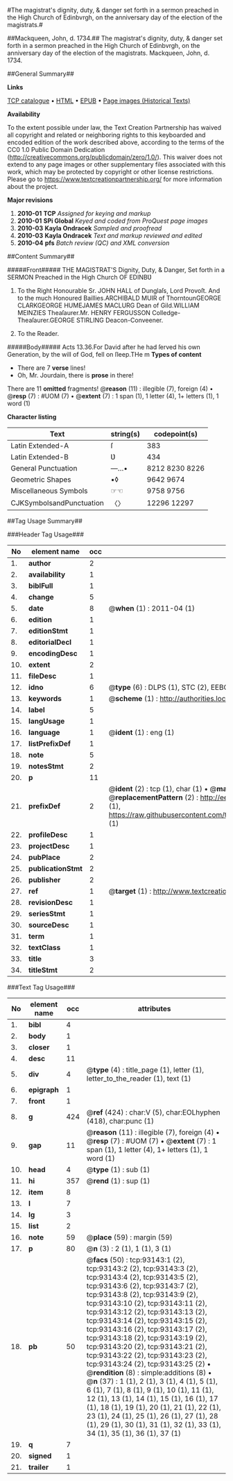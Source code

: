 #The magistrat's dignity, duty, & danger set forth in a sermon preached in the High Church of Edinbvrgh, on the anniversary day of the election of the magistrats.#

##Mackqueen, John, d. 1734.##
The magistrat's dignity, duty, & danger set forth in a sermon preached in the High Church of Edinbvrgh, on the anniversary day of the election of the magistrats.
Mackqueen, John, d. 1734.

##General Summary##

**Links**

[TCP catalogue](http://www.ota.ox.ac.uk/tcp/)  • 
[HTML](http://tei.it.ox.ac.uk/tcp/Texts-HTML/free/A51/A51032.html)  • 
[EPUB](http://tei.it.ox.ac.uk/tcp/Texts-EPUB/free/A51/A51032.epub) • 
[Page images (Historical Texts)](https://historicaltexts.jisc.ac.uk/eebo-12741390e)

**Availability**

To the extent possible under law, the Text Creation Partnership has waived all copyright and related or neighboring rights to this keyboarded and encoded edition of the work described above, according to the terms of the CC0 1.0 Public Domain Dedication (http://creativecommons.org/publicdomain/zero/1.0/). This waiver does not extend to any page images or other supplementary files associated with this work, which may be protected by copyright or other license restrictions. Please go to https://www.textcreationpartnership.org/ for more information about the project.

**Major revisions**

1. __2010-01__ __TCP__ *Assigned for keying and markup*
1. __2010-01__ __SPi Global__ *Keyed and coded from ProQuest page images*
1. __2010-03__ __Kayla Ondracek__ *Sampled and proofread*
1. __2010-03__ __Kayla Ondracek__ *Text and markup reviewed and edited*
1. __2010-04__ __pfs__ *Batch review (QC) and XML conversion*

##Content Summary##

#####Front#####
THE MAGISTRAT'S Dignity, Duty, & Danger, Set forth in a SERMON Preached in the High Church OF EDINBƲ
1. To the Right Honourable Sr. JOHN HALL of Dunglaſs, Lord Provoſt. And to the much Honoured
Baillies.ARCHIBALD MUIR of ThorntounGEORGE CLARKGEORGE HUMEJAMES MACLURG Dean of Gild.WILLIAM MEINZIES Theaſaurer.Mr. HENRY FERGUSSON Colledge-Theaſaurer.GEORGE STIRLING Deacon-Conveener.

1. To the Reader.

#####Body#####
Acts 13.36.For David after he had ſerved his own Generation, by the will of God, fell on ſleep.THe m
**Types of content**

  * There are 7 **verse** lines!
  * Oh, Mr. Jourdain, there is **prose** in there!

There are 11 **omitted** fragments! 
 @__reason__ (11) : illegible (7), foreign (4)  •  @__resp__ (7) : #UOM (7)  •  @__extent__ (7) : 1 span (1), 1 letter (4), 1+ letters (1), 1 word (1)

**Character listing**


|Text|string(s)|codepoint(s)|
|---|---|---|
|Latin Extended-A|ſ|383|
|Latin Extended-B|Ʋ|434|
|General Punctuation|—…•|8212 8230 8226|
|Geometric Shapes|▪◊|9642 9674|
|Miscellaneous Symbols|☞☜|9758 9756|
|CJKSymbolsandPunctuation|〈〉|12296 12297|

##Tag Usage Summary##

###Header Tag Usage###

|No|element name|occ|attributes|
|---|---|---|---|
|1.|__author__|2||
|2.|__availability__|1||
|3.|__biblFull__|1||
|4.|__change__|5||
|5.|__date__|8| @__when__ (1) : 2011-04 (1)|
|6.|__edition__|1||
|7.|__editionStmt__|1||
|8.|__editorialDecl__|1||
|9.|__encodingDesc__|1||
|10.|__extent__|2||
|11.|__fileDesc__|1||
|12.|__idno__|6| @__type__ (6) : DLPS (1), STC (2), EEBO-CITATION (1), OCLC (1), VID (1)|
|13.|__keywords__|1| @__scheme__ (1) : http://authorities.loc.gov/ (1)|
|14.|__label__|5||
|15.|__langUsage__|1||
|16.|__language__|1| @__ident__ (1) : eng (1)|
|17.|__listPrefixDef__|1||
|18.|__note__|5||
|19.|__notesStmt__|2||
|20.|__p__|11||
|21.|__prefixDef__|2| @__ident__ (2) : tcp (1), char (1)  •  @__matchPattern__ (2) : ([0-9\-]+):([0-9IVX]+) (1), (.+) (1)  •  @__replacementPattern__ (2) : http://eebo.chadwyck.com/downloadtiff?vid=$1&page=$2 (1), https://raw.githubusercontent.com/textcreationpartnership/Texts/master/tcpchars.xml#$1 (1)|
|22.|__profileDesc__|1||
|23.|__projectDesc__|1||
|24.|__pubPlace__|2||
|25.|__publicationStmt__|2||
|26.|__publisher__|2||
|27.|__ref__|1| @__target__ (1) : http://www.textcreationpartnership.org/docs/. (1)|
|28.|__revisionDesc__|1||
|29.|__seriesStmt__|1||
|30.|__sourceDesc__|1||
|31.|__term__|1||
|32.|__textClass__|1||
|33.|__title__|3||
|34.|__titleStmt__|2||


###Text Tag Usage###

|No|element name|occ|attributes|
|---|---|---|---|
|1.|__bibl__|4||
|2.|__body__|1||
|3.|__closer__|1||
|4.|__desc__|11||
|5.|__div__|4| @__type__ (4) : title_page (1), letter (1), letter_to_the_reader (1), text (1)|
|6.|__epigraph__|1||
|7.|__front__|1||
|8.|__g__|424| @__ref__ (424) : char:V (5), char:EOLhyphen (418), char:punc (1)|
|9.|__gap__|11| @__reason__ (11) : illegible (7), foreign (4)  •  @__resp__ (7) : #UOM (7)  •  @__extent__ (7) : 1 span (1), 1 letter (4), 1+ letters (1), 1 word (1)|
|10.|__head__|4| @__type__ (1) : sub (1)|
|11.|__hi__|357| @__rend__ (1) : sup (1)|
|12.|__item__|8||
|13.|__l__|7||
|14.|__lg__|3||
|15.|__list__|2||
|16.|__note__|59| @__place__ (59) : margin (59)|
|17.|__p__|80| @__n__ (3) : 2 (1), 1 (1), 3 (1)|
|18.|__pb__|50| @__facs__ (50) : tcp:93143:1 (2), tcp:93143:2 (2), tcp:93143:3 (2), tcp:93143:4 (2), tcp:93143:5 (2), tcp:93143:6 (2), tcp:93143:7 (2), tcp:93143:8 (2), tcp:93143:9 (2), tcp:93143:10 (2), tcp:93143:11 (2), tcp:93143:12 (2), tcp:93143:13 (2), tcp:93143:14 (2), tcp:93143:15 (2), tcp:93143:16 (2), tcp:93143:17 (2), tcp:93143:18 (2), tcp:93143:19 (2), tcp:93143:20 (2), tcp:93143:21 (2), tcp:93143:22 (2), tcp:93143:23 (2), tcp:93143:24 (2), tcp:93143:25 (2)  •  @__rendition__ (8) : simple:additions (8)  •  @__n__ (37) : 1 (1), 2 (1), 3 (1), 4 (1), 5 (1), 6 (1), 7 (1), 8 (1), 9 (1), 10 (1), 11 (1), 12 (1), 13 (1), 14 (1), 15 (1), 16 (1), 17 (1), 18 (1), 19 (1), 20 (1), 21 (1), 22 (1), 23 (1), 24 (1), 25 (1), 26 (1), 27 (1), 28 (1), 29 (1), 30 (1), 31 (1), 32 (1), 33 (1), 34 (1), 35 (1), 36 (1), 37 (1)|
|19.|__q__|7||
|20.|__signed__|1||
|21.|__trailer__|1||
